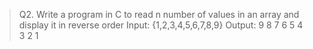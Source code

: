 > Q2. Write a program in C to read n number of values in an array and display it in reverse order
Input: {1,2,3,4,5,6,7,8,9}
Output: 9 8 7 6 5 4 3 2 1
